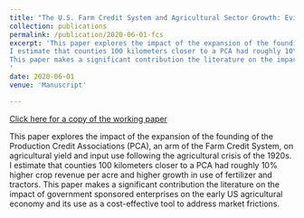 ```yaml
---
title: "The U.S. Farm Credit System and Agricultural Sector Growth: Evidence from Early Expansion, 1920-1940"
collection: publications
permalink: /publication/2020-06-01-fcs
excerpt: 'This paper explores the impact of the expansion of the founding of the Production Credit Associations (PCA), an arm of the Farm Credit System, on agricultural yield and input use following the agricultural crisis of the 1920s.
I estimate that counties 100 kilometers closer to a PCA had roughly 10\% higher crop revenue per acre and higher growth in use of fertilizer and tractors. 
This paper makes a significant contribution the literature on the impact of government sponsored enterprises on the early US agricultural economy and its use as a cost-effective tool to address market frictions.
'
date: 2020-06-01
venue: 'Manuscript'

---
```


[Click here for a copy of the working paper](http://jphutch.github.io/files/Farm_Credit.pdf)

This paper explores the impact of the expansion of the founding of the Production Credit Associations (PCA), an arm of the Farm Credit System, on agricultural yield and input use following the agricultural crisis of the 1920s.
I estimate that counties 100 kilometers closer to a PCA had roughly 10\% higher crop revenue per acre and higher growth in use of fertilizer and tractors. 
This paper makes a significant contribution the literature on the impact of government sponsored enterprises on the early US agricultural economy and its use as a cost-effective tool to address market frictions.